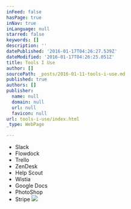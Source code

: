 ```yaml
---
inFeed: false
hasPage: true
inNav: true
inLanguage: null
starred: false
keywords: []
description: ''
datePublished: '2016-01-17T04:26:27.539Z'
dateModified: '2016-01-17T04:26:25.051Z'
title: Tools I Use
author: []
sourcePath: _posts/2016-01-11-tools-i-use.md
published: true
authors: []
publisher:
  name: null
  domain: null
  url: null
  favicon: null
url: tools-i-use/index.html
_type: WebPage

---
```

* Slack
* Flowdock
* Trello
* ZenDesk
* Help Scout
* Wistia
* Google Docs
* PhotoShop
* Stripe
![](https://the-grid-user-content.s3-us-west-2.amazonaws.com/93193523-17bc-4eff-bff6-470aeb8dab69.JPG)
